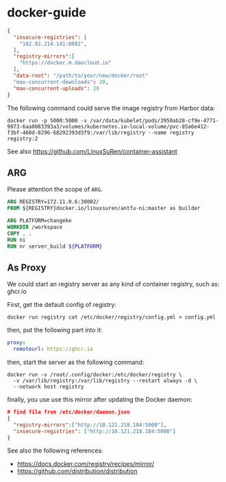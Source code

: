 # docker-guide

```json
{
  "insecure-registries": [
    "182.92.214.141:8082",
  ],
  "registry-mirrors":[
    "https://docker.m.daocloud.io"
  ],
  "data-root": "/path/to/your/new/docker/root"
  "max-concurrent-downloads": 20,
  "max-concurrent-uploads": 20
}
```

The following command could serve the image registry from Harbor data:
```shell
docker run -p 5000:5000 -v /var/data/kubelet/pods/2950ab28-cf9e-4771-9973-6aa0083393a3/volumes/kubernetes.io~local-volume/pvc-85a6e412-f3bf-468d-8296-68292393d3f9:/var/lib/registry --name registry registry:2
```

See also https://github.com/LinuxSuRen/container-assistant

## ARG
Please attention the scope of `ARG`.

```dockerfile
ARG REGISTRY=172.11.0.6:30002/
FROM ${REGISTRY}docker.io/linuxsuren/antfu-ni:master as builder

ARG PLATFORM=changeke
WORKDIR /workspace
COPY . .
RUN ni
RUN nr server_build ${PLATFORM}
```

## As Proxy
We could start an registry server as any kind of container registry, such as: ghcr.io

First, get the default config of registry:
```shell
docker run registry cat /etc/docker/registry/config.yml > config.yml
```

then, put the following part into it:
```yaml
proxy:
  remoteurl: https://ghcr.io
```

then, start the server as the following command:
```shell
docker run -v /root/.config/docker:/etc/docker/registry \
  -v /var/lib/registry:/var/lib/registry --restart always -d \
  --network host registry
```

finally, you use use this mirror after updating the Docker daemon:
```json
# find file from /etc/docker/daemon.json
{
  "registry-mirrors":["http://10.121.218.184:5000"],
  "insecure-registries": ["http://10.121.218.184:5000"]
}
```

See also the following references:

* https://docs.docker.com/registry/recipes/mirror/
* https://github.com/distribution/distribution
